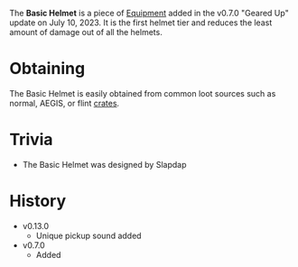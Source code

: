 The **Basic Helmet** is a piece of [Equipment](/equipment) added in the v0.7.0 "Geared Up" update on July 10, 2023. It is the first helmet tier and reduces the least amount of damage out of all the helmets.

# Obtaining

The Basic Helmet is easily obtained from common loot sources such as normal, AEGIS, or flint [crates](/obstacles/crates). 

# Trivia

- The Basic Helmet was designed by Slapdap

# History

 - v0.13.0
   - Unique pickup sound added 
 - v0.7.0
   - Added 
